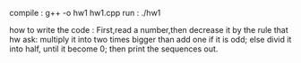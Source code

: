 compile : g++ -o hw1 hw1.cpp
run : ./hw1

how to write the code : 
First,read a number,then decrease it by the rule that hw ask:
multiply it into two times bigger than add one if it is odd;
else divid it into half, until it become 0;
then print the sequences out. 
